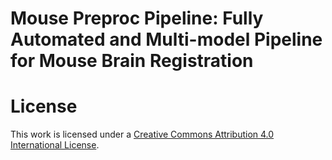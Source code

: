 # Mouse Preproc Pipeline: Fully Automated and Multi-model Pipeline for Mouse Brain Registration

# License
This work is licensed under a [Creative Commons Attribution 4.0 International License](http://creativecommons.org/licenses/by/4.0/).

